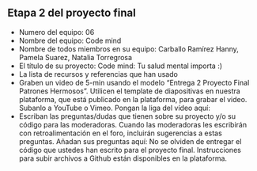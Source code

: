 ## Etapa 2 del proyecto final

- Numero del equipo: 06
- Nombre del equipo: Code mind
- Nombre de todos miembros en su equipo: Carballo Ramírez Hanny, Pamela Suarez, Natalia Torregrosa
- El título de su proyecto:  Code mind: Tu salud mental importa :)
- La lista de recursos y referencias que han usado
- Graben un video de 5-min usando el modelo “Entrega 2 Proyecto Final Patrones Hermosos”. Utilicen el template de diapositivas en nuestra plataforma, que está publicado en la plataforma, para grabar el video. Subanlo a YouTube o Vimeo. Pongan la liga del vídeo aquí: 
- Escriban las preguntas/dudas que tienen sobre su proyecto y/o su código para las moderadoras. Cuando las moderadoras les escribirán con retroalimentación en el foro, incluirán sugerencias a estas preguntas. Añadan sus preguntas aquí:
No se olviden de entregar el código que ustedes han escrito para el proyecto final. Instrucciones para subir archivos a Github están disponibles en la plataforma.
